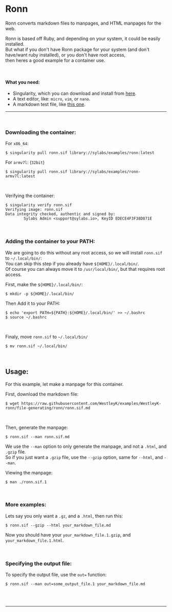 # Ronn

Ronn converts markdown files to manpages, and HTML manpages for the web.

Ronn is based off Ruby, and depending on your system, it could be easily installed.<br>
But what if you don't have Ronn package for your system (and don't have/want ruby installed), or you don't have root access,<br>
then heres a good example for a container use.

<br>

#### What you need:
 - Singularity, which you can download and install from [here](https://github.com/sylabs/singularity).
 - A text editor, like: `micro`, `vim`, or `nano`.
 - A markdown test file, like [this one](https://foo).


___

<br>


### Downloading the container:

For `x86_64`:

```
$ singularity pull ronn.sif library://sylabs/examples/ronn:latest
```

For `armv7l`: (`32bit`)

```
$ singularity pull ronn.sif library://sylabs/examples/ronn-armv7l:latest
```

<br>

Verifying the container:

```
$ singularity verify ronn.sif
Verifying image: ronn.sif
Data integrity checked, authentic and signed by:
        Sylabs Admin <support@sylabs.io>, KeyID EDECE4F3F38D871E
```

<br>

### Adding the container to your PATH:

We are going to do this without any root access, so we will install `ronn.sif` to `~/.local/bin/`:<br>
You can skip this step if you already have `${HOME}/.local/bin/`.<br>
Of course you can always move it to `/usr/local/bin/`, but that requires root access.

First, make the `${HOME}/.local/bin/`:

```
$ mkdir -p ${HOME}/.local/bin/
```

Then Add it to your PATH:

```
$ echo 'export PATH=${PATH}:${HOME}/.local/bin/' >> ~/.bashrc
$ source ~/.bashrc
```

<br>

Finaly, move `ronn.sif` to `~/.local/bin/`

```
$ mv ronn.sif ~/.local/bin/
```

<br>

## Usage:

For this example, let make a manpage for this container.

First, download the markdown file:

```
$ wget https://raw.githubusercontent.com/WestleyK/examples/WestleyK-ronn/file-generating/ronn/ronn.sif.md
```

<br>

Then, generate the manpage:

```
$ ronn.sif --man ronn.sif.md
```

We use the `--man` option to only generate the manpage, and not a `.html`, and `.gzip` file.<br>
So if you just want a `.gzip` file, use the `--gzip` option, same for `--html`, and `--man`.

Viewing the manpage:

```
$ man ./ronn.sif.1
```

<br>

### More examples:

Lets say you only want a `.gz`, and a `.html`, then run this:

```
$ ronn.sif --gzip --html your_markdown_file.md
```

Now you should have your `your_markdown_file.1.gzip`, and `your_markdown_file.1.html`.

<br>

### Specifying the output file:

To specify the output file, use the `out=` function:

```
$ ronn.sif --man out=some_output_file.1 your_markdown_file.md
```

<br>


<br>

___

<br>

